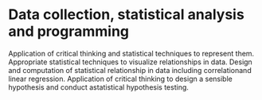 # Data collection, statistical analysis and programming 

Application of critical thinking and statistical techniques to represent them.
Appropriate statistical techniques to visualize relationships in data.
Design and computation of statistical relationship in data including correlationand linear regression.
Application of critical thinking to design a sensible hypothesis and conduct astatistical hypothesis testing.
